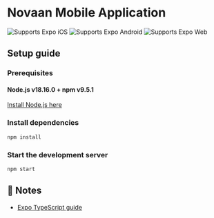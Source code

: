# Novaan Mobile Application

<p>
  <!-- iOS -->
  <img alt="Supports Expo iOS" longdesc="Supports Expo iOS" src="https://img.shields.io/badge/iOS-4630EB.svg?style=flat-square&logo=APPLE&labelColor=999999&logoColor=fff" />
  <!-- Android -->
  <img alt="Supports Expo Android" longdesc="Supports Expo Android" src="https://img.shields.io/badge/Android-4630EB.svg?style=flat-square&logo=ANDROID&labelColor=A4C639&logoColor=fff" />
  <!-- Web -->
  <img alt="Supports Expo Web" longdesc="Supports Expo Web" src="https://img.shields.io/badge/web-4630EB.svg?style=flat-square&logo=GOOGLE-CHROME&labelColor=4285F4&logoColor=fff" />
</p>

## Setup guide

### Prerequisites

#### Node.js v18.16.0 + npm v9.5.1

[Install Node.js here](https://nodejs.org/en/download)

### Install dependencies

```sh
npm install
```

### Start the development server

```sh
npm start
```

## 📝 Notes

- [Expo TypeScript guide](https://docs.expo.dev/versions/latest/guides/typescript/)
